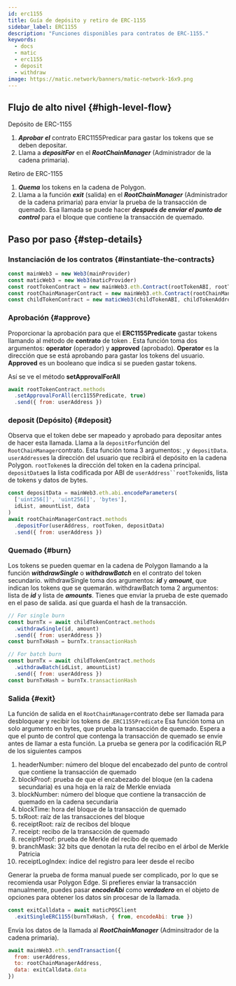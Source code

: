 ```yaml
---
id: erc1155
title: Guía de depósito y retiro de ERC-1155
sidebar_label: ERC1155
description: "Funciones disponibles para contratos de ERC-1155."
keywords:
  - docs
  - matic
  - erc1155
  - deposit
  - withdraw
image: https://matic.network/banners/matic-network-16x9.png
---
```


## Flujo de alto nivel {#high-level-flow}

Depósito de ERC-1155

1. **_Aprobar_** **_el_** contrato ERC1155Predicar para gastar los tokens que se deben depositar.
2. Llama a **_depositFor_** en el **_RootChainManager_** (Administrador de la cadena primaria).

Retiro de ERC-1155

1. **_Quema_** los tokens en la cadena de Polygon.
2. Llama a la función **_exit_** (salida) en el **_RootChainManager_** (Administrador de la cadena primaria) para enviar la prueba de la transacción de quemado. Esa llamada se puede hacer **_después de enviar el punto de control_** para el bloque que contiene la transacción de quemado.

## Paso por paso {#step-details}

### Instanciación de los contratos {#instantiate-the-contracts}
```js
const mainWeb3 = new Web3(mainProvider)
const maticWeb3 = new Web3(maticProvider)
const rootTokenContract = new mainWeb3.eth.Contract(rootTokenABI, rootTokenAddress)
const rootChainManagerContract = new mainWeb3.eth.Contract(rootChainManagerABI, rootChainManagerAddress)
const childTokenContract = new maticWeb3(childTokenABI, childTokenAddress)
```

### Aprobación {#approve}
Proporcionar la aprobación para que el **ERC1155Predicate** gastar tokens llamando al método de **contrato** de token  . Esta función toma dos argumentos: **operator** (operador) y **approved** (aprobado). **Operator** es la dirección que se está aprobando para gastar los tokens del usuario. **Approved** es un booleano que indica si se pueden gastar tokens.

Así se ve el método **setApprovalForAll**
```js
await rootTokenContract.methods
  .setApprovalForAll(erc1155Predicate, true)
  .send({ from: userAddress })
```

### deposit (Depósito) {#deposit}
Observa que el token debe ser mapeado y aprobado para depositar antes de hacer esta llamada.   Llama a la `depositFor`función del `RootChainManager`contrato. Esta función toma 3 argumentos: , y `depositData`. `userAddress`es la dirección del usuario que recibirá el depósito en la cadena Polygon. `rootToken`es la dirección del token en la cadena principal. `depositData`es la lista codificada por ABI de `userAddress``rootToken`ids, lista de tokens y datos de bytes.
```js
const depositData = mainWeb3.eth.abi.encodeParameters(
  ['uint256[]', 'uint256[]', 'bytes'],
  idList, amountList, data
)
await rootChainManagerContract.methods
  .depositFor(userAddress, rootToken, depositData)
  .send({ from: userAddress })
```

### Quemado {#burn}
Los tokens se pueden quemar en la cadena de Polygon llamando a la función **_withdrawSingle_** o **_withdrawBatch_** en el contrato del token secundario. withdrawSingle toma dos argumentos: **_id_** y **_amount_**, que indican los tokens que se quemarán. withdrawBatch toma 2 argumentos: lista de **_id_** y lista de **_amounts_**. Tienes que enviar la prueba de este quemado en el paso de salida. así que guarda el hash de la transacción.
```js
// For single burn
const burnTx = await childTokenContract.methods
  .withdrawSingle(id, amount)
  .send({ from: userAddress })
const burnTxHash = burnTx.transactionHash
```
```js
// For batch burn
const burnTx = await childTokenContract.methods
  .withdrawBatch(idList, amountList)
  .send({ from: userAddress })
const burnTxHash = burnTx.transactionHash
```

### Salida {#exit}
La función de salida en el `RootChainManager`contrato debe ser llamada para desbloquear y recibir los tokens de .`ERC1155Predicate` Esa función toma un solo argumento en bytes, que prueba la transacción de quemado. Espera a que el punto de control que contenga la transacción de quemado se envíe antes de llamar a esta función. La prueba se genera por la codificación RLP de los siguientes campos

1. headerNumber: número del bloque del encabezado del punto de control que contiene la transacción de quemado
2. blockProof: prueba de que el encabezado del bloque (en la cadena secundaria) es una hoja en la raíz de Merkle enviada
3. blockNumber: número del bloque que contiene la transacción de quemado en la cadena secundaria
4. blockTime: hora del bloque de la transacción de quemado
5. txRoot: raíz de las transacciones del bloque
6. receiptRoot: raíz de recibos del bloque
7. receipt: recibo de la transacción de quemado
8. receiptProof: prueba de Merkle del recibo de quemado
9. branchMask: 32 bits que denotan la ruta del recibo en el árbol de Merkle Patricia
10. receiptLogIndex: índice del registro para leer desde el recibo

Generar la prueba de forma manual puede ser complicado, por lo que se recomienda usar Polygon Edge. Si prefieres enviar la transacción manualmente, puedes pasar **_encodeAbi_** como **_verdadero_** en el objeto de opciones para obtener los datos sin procesar de la llamada.

```js
const exitCalldata = await maticPOSClient
  .exitSingleERC1155(burnTxHash, { from, encodeAbi: true })
```

Envía los datos de la llamada al **_RootChainManager_** (Adminsitrador de la cadena primaria).
```js
await mainWeb3.eth.sendTransaction({
  from: userAddress,
  to: rootChainManagerAddress,
  data: exitCalldata.data
})
```
